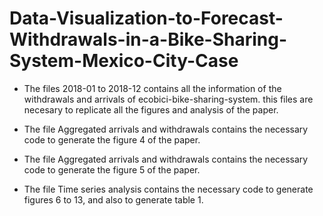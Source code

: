 # Data-Visualization-to-Forecast-Withdrawals-in-a-Bike-Sharing-System-Mexico-City-Case

- The files 2018-01 to 2018-12 contains all the information of the withdrawals and arrivals of ecobici-bike-sharing-system.
this files are necesary to replicate all the figures and analysis of the paper.

- The file Aggregated arrivals and withdrawals contains the necessary code to generate the figure 4 of the paper.

- The file Aggregated arrivals and withdrawals contains the necessary code to generate the figure 5 of the paper.

- The file Time series analysis contains the necessary code to generate figures 6 to 13, and also to generate table 1. 
